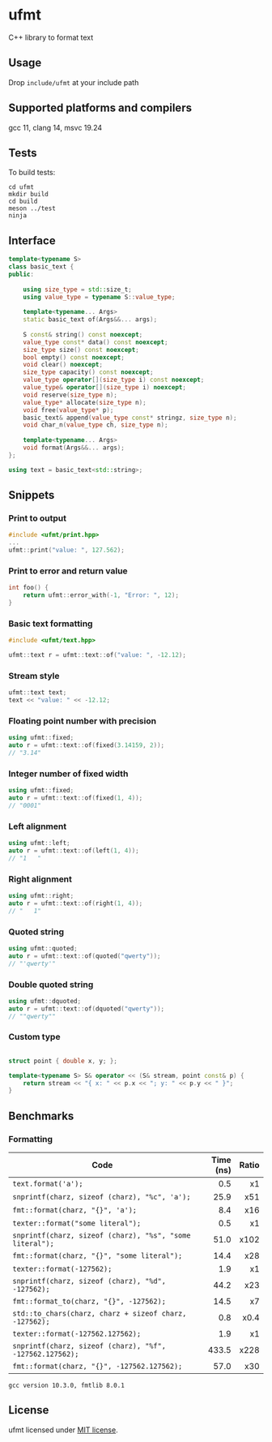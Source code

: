 # ufmt

C++ library to format text


## Usage

Drop `include/ufmt` at your include path


## Supported platforms and compilers

gcc 11, clang 14, msvc 19.24


## Tests

To build tests:

```shell
cd ufmt
mkdir build
cd build
meson ../test
ninja
```

## Interface

```cpp
template<typename S>
class basic_text {
public:
    
    using size_type = std::size_t;
    using value_type = typename S::value_type;
    
    template<typename... Args>
    static basic_text of(Args&&... args);    
        
    S const& string() const noexcept;
    value_type const* data() const noexcept;
    size_type size() const noexcept;
    bool empty() const noexcept;
    void clear() noexcept;
    size_type capacity() const noexcept;
    value_type operator[](size_type i) const noexcept;
    value_type& operator[](size_type i) noexcept;
    void reserve(size_type n);
    value_type* allocate(size_type n);
    void free(value_type* p);
    basic_text& append(value_type const* stringz, size_type n);
    void char_n(value_type ch, size_type n);
    
    template<typename... Args>
    void format(Args&&... args);
};

using text = basic_text<std::string>;
```


## Snippets


### Print to output

```cpp
#include <ufmt/print.hpp>
...
ufmt::print("value: ", 127.562);
```


### Print to error and return value
```cpp
int foo() {
    return ufmt::error_with(-1, "Error: ", 12);
}

```


### Basic text formatting

```cpp
#include <ufmt/text.hpp>

ufmt::text r = ufmt::text::of("value: ", -12.12);
```


### Stream style

```cpp
ufmt::text text;
text << "value: " << -12.12;
```


### Floating point number with precision

```cpp
using ufmt::fixed;
auto r = ufmt::text::of(fixed(3.14159, 2));
// "3.14"
```


### Integer number of fixed width

```cpp
using ufmt::fixed;
auto r = ufmt::text::of(fixed(1, 4));
// "0001"
```


### Left alignment

```cpp
using ufmt::left;
auto r = ufmt::text::of(left(1, 4));
// "1   "
```


### Right alignment

```cpp
using ufmt::right;
auto r = ufmt::text::of(right(1, 4));
// "   1"
```

### Quoted string

```cpp
using ufmt::quoted;
auto r = ufmt::text::of(quoted("qwerty"));
// "'qwerty'"
```

### Double quoted string

```cpp
using ufmt::dquoted;
auto r = ufmt::text::of(dquoted("qwerty"));
// ""qwerty""
```



### Custom type

```cpp

struct point { double x, y; };

template<typename S> S& operator << (S& stream, point const& p) {
    return stream << "{ x: " << p.x << "; y: " << p.y << " }";
}

```


## Benchmarks

### Formatting

| Code                                                         | Time (ns) | Ratio |
|--------------------------------------------------------------|----------:|------:|
| ```text.format('a');```                                     | 0.5       | x1    |
| ```snprintf(charz, sizeof (charz), "%c", 'a');```            | 25.9      | x51   |
| ```fmt::format(charz, "{}", 'a');```                      | 8.4       | x16   |
| ```texter::format("some literal");```                          | 0.5       | x1    |
| ```snprintf(charz, sizeof (charz), "%s", "some literal");``` | 51.0      | x102  |
| ```fmt::format(charz, "{}", "some literal");```           | 14.4      | x28   |
| ```texter::format(-127562);```                                 | 1.9       | x1    |
| ```snprintf(charz, sizeof (charz), "%d", -127562);```        | 44.2      | x23   |
| ```fmt::format_to(charz, "{}", -127562);```                  | 14.5      | x7    |
| ```std::to_chars(charz, charz + sizeof charz, -127562);```   | 0.8       | x0.4  |
| ```texter::format(-127562.127562);```                          | 1.9       | x1    |
| ```snprintf(charz, sizeof (charz), "%f", -127562.127562);``` | 433.5     | x228  |
| ```fmt::format(charz, "{}", -127562.127562);```           | 57.0      | x30   |

```
gcc version 10.3.0, fmtlib 8.0.1
```

## License

ufmt licensed under [MIT license](https://opensource.org/licenses/MIT).
